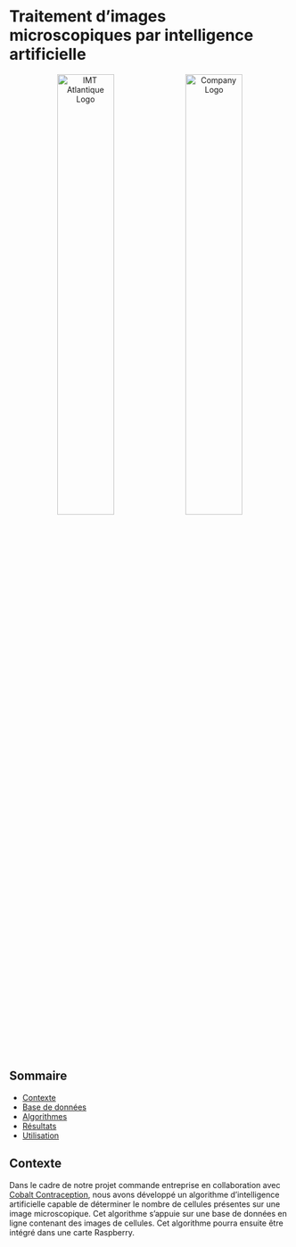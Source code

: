 # Traitement d’images microscopiques par intelligence artificielle

<p align="center">
  <img src="https://www.imt-atlantique.fr/sites/default/files/ecole/logos/imtatlantique/imtatlantique-cmjn-reserve.png" alt="IMT Atlantique Logo" width="45%">
  <img src="https://media.licdn.com/dms/image/v2/C4E0BAQECWVPdJief2Q/company-logo_200_200/company-logo_200_200/0/1668505576220/cobalt_contraception_logo?e=2147483647&v=beta&t=TVbzQ0YoOCeWGU_jZFDfCeVXCAjEcox2pfQ1akBoFVo" alt="Company Logo" width="45%">
</p>


## Sommaire
- [Contexte](#contexte)
- [Base de données](#dataset)
- [Algorithmes](#algorithmes)
- [Résultats](#résultats)
- [Utilisation](#utilisation)

## Contexte
Dans le cadre de notre projet commande entreprise en collaboration avec [Cobalt Contraception]([URL_du_lien](https://www.cobalt-contraception.com/)), nous avons développé un algorithme d’intelligence artificielle capable de déterminer le nombre de cellules présentes sur une image microscopique. Cet algorithme s’appuie sur une base de données en ligne contenant des images de cellules. Cet algorithme pourra ensuite être intégré dans une carte Raspberry.
